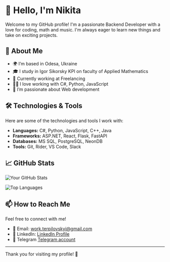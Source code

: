 # 👋 Hello, I'm Nikita

Welcome to my GitHub profile! I'm a passionate Backend Developer with a love for coding, math and music. I'm always eager to learn new things and take on exciting projects.

## 🌱 About Me

- 🌍 I’m based in Odesa, Ukraine
- 🎓 I study in Igor Sikorsky KPI on faculty of Applied Mathematics
- 💼 Currently working at Freelancing
- 👨‍💻 I love working with C#, Python, JavaScript
- 🚀 I’m passionate about Web development

## 🛠️ Technologies & Tools

Here are some of the technologies and tools I work with:

- **Languages:** C#, Python, JavaScript, C++, Java
- **Frameworks:** ASP.NET, React, Flask, FastAPI
- **Databases:** MS SQL, PostgreSQL, NeonDB
- **Tools:** Git, Rider, VS Code, Slack

## 📈 GitHub Stats

![Your GitHub Stats](https://github-readme-stats.vercel.app/api?username=Nikkkt&show_icons=true&hide_border=true&count_private=true)

![Top Languages](https://github-readme-stats.vercel.app/api/top-langs/?username=Nikkkt&layout=compact&hide_border=true)

## 📫 How to Reach Me

Feel free to connect with me!

- 📧 Email: [work.terpilovskyi@gmail.com](mailto:work.terpilovskyi@gmail.com)
- 🔗 LinkedIn: [LinkedIn Profile](https://www.linkedin.com/in/nikita-terpilovsky/)
- 📲 Telegram [Telegram account](https://t.me/NikitaTerpilovskyi)

---

Thank you for visiting my profile! 🌟

